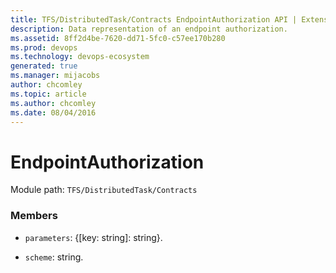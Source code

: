 ```yaml
---
title: TFS/DistributedTask/Contracts EndpointAuthorization API | Extensions for Azure DevOps Services
description: Data representation of an endpoint authorization.
ms.assetid: 8ff2d4be-7620-dd71-5fc0-c57ee170b280
ms.prod: devops
ms.technology: devops-ecosystem
generated: true
ms.manager: mijacobs
author: chcomley
ms.topic: article
ms.author: chcomley
ms.date: 08/04/2016
---
```


# EndpointAuthorization

Module path: `TFS/DistributedTask/Contracts`


### Members

* `parameters`: {[key: string]: string}. 

* `scheme`: string. 

